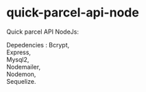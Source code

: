 # quick-parcel-api-node
Quick parcel API NodeJs: 

Depedencies : 
  Bcrypt,  
  Express,  
  Mysql2,  
  Nodemailer,   
  Nodemon,  
  Sequelize.
  
  
  
  
  
